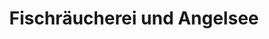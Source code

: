 ---
title: "Fischräucherei und Angelsee"
url: /landesbergen/fischraeucherei-und-angelsee/
shop: Fisch
---